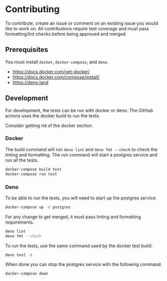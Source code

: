 # Contributing

To contribute, create an issue or comment on an existing issue you would like to
work on. All contributions require test coverage and must pass formatting/lint
checks before being approved and merged.

## Prerequisites

You must install `docker`, `docker-compose`, and `deno`.

- https://docs.docker.com/get-docker/
- https://docs.docker.com/compose/install/
- https://deno.land

## Development

For development, the tests can be run with docker or deno. The GitHub actions
uses the docker build to run the tests.

Consider getting rid of the docker section.

### Docker

The build command will run `deno lint` and `deno fmt --check` to check the
linting and formatting. The run command will start a postgres service and run
all the tests.

```sh
docker-compose build test
docker-compose run test
```

### Deno

To be able to run the tests, you will need to start up the postgres service.

```sh
docker-compose up -d postgres
```

For any change to get merged, it must pass linting and formatting requirements.

```sh
deno lint
deno fmt --check
```

To run the tests, use the same command used by the docker test build.

```sh
deno test -A
```

When done you can stop the postgres service with the following command.

```sh
docker-compose down
```
